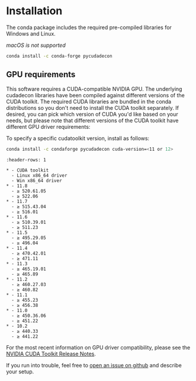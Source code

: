 # Installation

The conda package includes the required pre-compiled libraries for Windows and
Linux.

*macOS is not supported*

```bash
conda install -c conda-forge pycudadecon
```

## GPU requirements

This software requires a CUDA-compatible NVIDIA GPU. The underlying cudadecon
libraries have been compiled against different versions of the CUDA toolkit.
The required CUDA libraries are bundled in the conda distributions so you don't
need to install the CUDA toolkit separately.  If desired, you can pick which
version of CUDA you'd like based on your needs, but please note that different
versions of the CUDA toolkit have different GPU driver requirements:

To specify a specific cudatoolkit version, install as follows:

```sh
conda install -c condaforge pycudadecon cuda-version=<11 or 12>
```

```{list-table}
:header-rows: 1

* - CUDA toolkit
  - Linux x86_64 driver
  - Win x86_64 driver
* - 11.8
  - ≥ 520.61.05
  - ≥ 522.06
* - 11.7
  - ≥ 515.43.04
  - ≥ 516.01
* - 11.6
  - ≥ 510.39.01
  - ≥ 511.23
* - 11.5
  - ≥ 495.29.05
  - ≥ 496.04
* - 11.4
  - ≥ 470.42.01
  - ≥ 471.11
* - 11.3
  - ≥ 465.19.01
  - ≥ 465.89
* - 11.2
  - ≥ 460.27.03
  - ≥ 460.82
* - 11.1
  - ≥ 455.23
  - ≥ 456.38
* - 11.0
  - ≥ 450.36.06
  - ≥ 451.22
* - 10.2
  - ≥ 440.33
  - ≥ 441.22
```

For the most recent information on GPU driver compatibility, please see the
[NVIDIA CUDA Toolkit Release
Notes](https://docs.nvidia.com/cuda/cuda-toolkit-release-notes/index.html).

If you run into trouble, feel free to [open an issue on
github](https://github.com/tlambert03/pycudadecon/issues) and describe your
setup.
